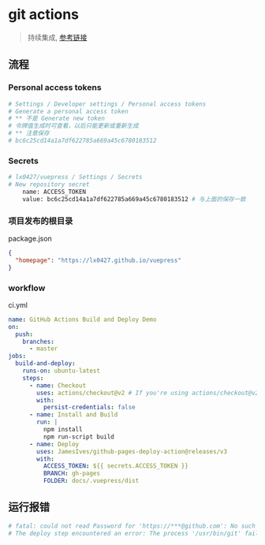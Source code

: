 # git actions

> 持续集成, [参考链接](http://www.ruanyifeng.com/blog/2019/09/getting-started-with-github-actions.html)

## 流程

### Personal access tokens

```bash
# Settings / Developer settings / Personal access tokens
# Generate a personal access token
# ** 不是 Generate new token
# 令牌值生成时可查看，以后只能更新或重新生成
# ** 注意保存
# bc6c25cd14a1a7df622785a669a45c6780183512
```

### Secrets

```bash
# lx0427/vuepress / Settings / Secrets
# New repository secret
	name: ACCESS_TOKEN
	value: bc6c25cd14a1a7df622785a669a45c6780183512 # 与上面的保存一致
```

### 项目发布的根目录

package.json

```json
{
  "homepage": "https://lx0427.github.io/vuepress"
}
```

### workflow

ci.yml

```yml
name: GitHub Actions Build and Deploy Demo
on:
  push:
    branches:
      - master
jobs:
  build-and-deploy:
    runs-on: ubuntu-latest
    steps:
      - name: Checkout
        uses: actions/checkout@v2 # If you're using actions/checkout@v2 you must set persist-credentials to false in most cases for the deployment to work correctly.
        with:
          persist-credentials: false
      - name: Install and Build
        run: |
          npm install
          npm run-script build
      - name: Deploy
        uses: JamesIves/github-pages-deploy-action@releases/v3
        with:
          ACCESS_TOKEN: ${{ secrets.ACCESS_TOKEN }}
          BRANCH: gh-pages
          FOLDER: docs/.vuepress/dist
```

## 运行报错

```bash
# fatal: could not read Password for 'https://***@github.com': No such device or address
# The deploy step encountered an error: The process '/usr/bin/git' failed with exit code 128
```
